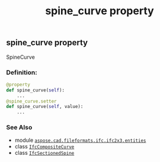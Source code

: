 ﻿---
title: spine_curve property
second_title: Aspose.CAD for Python via .NET API References
description: 
type: docs
weight: 40
url: /aspose.cad.fileformats.ifc.ifc2x3.entities/ifcsectionedspine/spine_curve/
is_root: false
---

## spine_curve property


SpineCurve
### Definition:
```python
@property
def spine_curve(self):
    ...
@spine_curve.setter
def spine_curve(self, value):
    ...
```

### See Also
* module [`aspose.cad.fileformats.ifc.ifc2x3.entities`](../../)
* class [`IfcCompositeCurve`](/cad/python-net/aspose.cad.fileformats.ifc.ifc2x3.entities/ifccompositecurve)
* class [`IfcSectionedSpine`](/cad/python-net/aspose.cad.fileformats.ifc.ifc2x3.entities/ifcsectionedspine)
